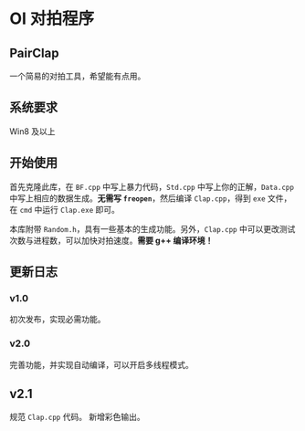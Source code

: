 # OI 对拍程序

## PairClap

一个简易的对拍工具，希望能有点用。

## 系统要求
Win8 及以上

## 开始使用

首先克隆此库，在 `BF.cpp` 中写上暴力代码，`Std.cpp` 中写上你的正解，`Data.cpp` 中写上相应的数据生成。**无需写 `freopen`**，然后编译 `Clap.cpp`，得到 `exe` 文件，在 `cmd` 中运行 `Clap.exe` 即可。

本库附带 `Random.h`，具有一些基本的生成功能。另外，`Clap.cpp` 中可以更改测试次数与进程数，可以加快对拍速度。**需要 g++ 编译环境！**

## 更新日志

### v1.0

初次发布，实现必需功能。

### v2.0

完善功能，并实现自动编译，可以开启多线程模式。

## v2.1

规范 `Clap.cpp` 代码。
新增彩色输出。